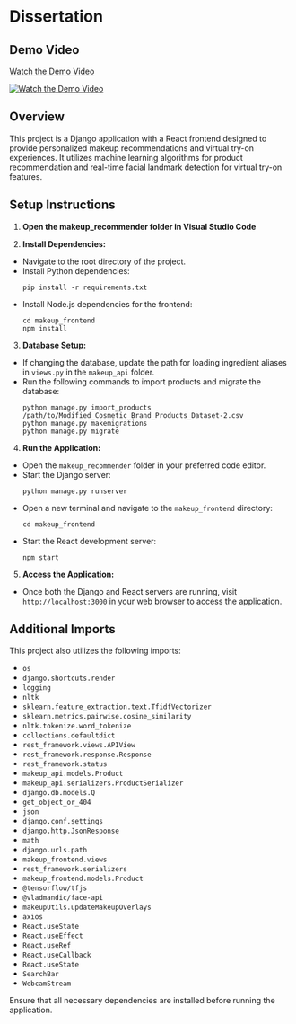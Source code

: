 # Dissertation

## Demo Video
[Watch the Demo Video](https://youtu.be/buJZaLl3Cl4)

[![Watch the Demo Video](https://img.youtube.com/vi/buJZaLl3Cl4/maxresdefault.jpg)](https://youtu.be/buJZaLl3Cl4)

## Overview
This project is a Django application with a React frontend designed to provide personalized makeup recommendations and virtual try-on experiences. It utilizes machine learning algorithms for product recommendation and real-time facial landmark detection for virtual try-on features.

## Setup Instructions
1. **Open the makeup_recommender folder in Visual Studio Code**

2. **Install Dependencies:**
- Navigate to the root directory of the project.
- Install Python dependencies:
  ```
  pip install -r requirements.txt
  ```
- Install Node.js dependencies for the frontend:
  ```
  cd makeup_frontend
  npm install
  ```

3. **Database Setup:**
- If changing the database, update the path for loading ingredient aliases in `views.py` in the `makeup_api` folder.
- Run the following commands to import products and migrate the database:
  ```
  python manage.py import_products /path/to/Modified_Cosmetic_Brand_Products_Dataset-2.csv
  python manage.py makemigrations
  python manage.py migrate
  ```

4. **Run the Application:**
- Open the `makeup_recommender` folder in your preferred code editor.
- Start the Django server:
  ```
  python manage.py runserver
  ```
- Open a new terminal and navigate to the `makeup_frontend` directory:
  ```
  cd makeup_frontend
  ```
- Start the React development server:
  ```
  npm start
  ```

5. **Access the Application:**
- Once both the Django and React servers are running, visit `http://localhost:3000` in your web browser to access the application.

## Additional Imports
This project also utilizes the following imports:
- `os`
- `django.shortcuts.render`
- `logging`
- `nltk`
- `sklearn.feature_extraction.text.TfidfVectorizer`
- `sklearn.metrics.pairwise.cosine_similarity`
- `nltk.tokenize.word_tokenize`
- `collections.defaultdict`
- `rest_framework.views.APIView`
- `rest_framework.response.Response`
- `rest_framework.status`
- `makeup_api.models.Product`
- `makeup_api.serializers.ProductSerializer`
- `django.db.models.Q`
- `get_object_or_404`
- `json`
- `django.conf.settings`
- `django.http.JsonResponse`
- `math`
- `django.urls.path`
- `makeup_frontend.views`
- `rest_framework.serializers`
- `makeup_frontend.models.Product`
- `@tensorflow/tfjs`
- `@vladmandic/face-api`
- `makeupUtils.updateMakeupOverlays`
- `axios`
- `React.useState`
- `React.useEffect`
- `React.useRef`
- `React.useCallback`
- `React.useState`
- `SearchBar`
- `WebcamStream`

Ensure that all necessary dependencies are installed before running the application.
